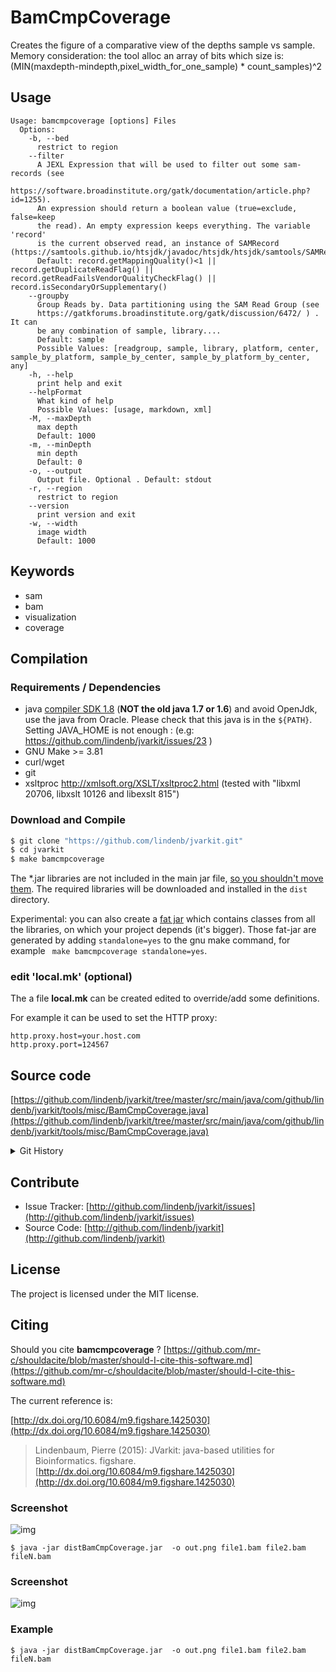 # BamCmpCoverage

Creates the figure of a comparative view of the depths sample vs sample. Memory consideration: the tool alloc an array of bits which size is: (MIN(maxdepth-mindepth,pixel_width_for_one_sample) * count_samples)^2


## Usage

```
Usage: bamcmpcoverage [options] Files
  Options:
    -b, --bed
      restrict to region
    --filter
      A JEXL Expression that will be used to filter out some sam-records (see 
      https://software.broadinstitute.org/gatk/documentation/article.php?id=1255). 
      An expression should return a boolean value (true=exclude, false=keep 
      the read). An empty expression keeps everything. The variable 'record' 
      is the current observed read, an instance of SAMRecord (https://samtools.github.io/htsjdk/javadoc/htsjdk/htsjdk/samtools/SAMRecord.html).
      Default: record.getMappingQuality()<1 || record.getDuplicateReadFlag() || record.getReadFailsVendorQualityCheckFlag() || record.isSecondaryOrSupplementary()
    --groupby
      Group Reads by. Data partitioning using the SAM Read Group (see 
      https://gatkforums.broadinstitute.org/gatk/discussion/6472/ ) . It can 
      be any combination of sample, library....
      Default: sample
      Possible Values: [readgroup, sample, library, platform, center, sample_by_platform, sample_by_center, sample_by_platform_by_center, any]
    -h, --help
      print help and exit
    --helpFormat
      What kind of help
      Possible Values: [usage, markdown, xml]
    -M, --maxDepth
      max depth
      Default: 1000
    -m, --minDepth
      min depth
      Default: 0
    -o, --output
      Output file. Optional . Default: stdout
    -r, --region
      restrict to region
    --version
      print version and exit
    -w, --width
      image width
      Default: 1000

```


## Keywords

 * sam
 * bam
 * visualization
 * coverage


## Compilation

### Requirements / Dependencies

* java [compiler SDK 1.8](http://www.oracle.com/technetwork/java/index.html) (**NOT the old java 1.7 or 1.6**) and avoid OpenJdk, use the java from Oracle. Please check that this java is in the `${PATH}`. Setting JAVA_HOME is not enough : (e.g: https://github.com/lindenb/jvarkit/issues/23 )
* GNU Make >= 3.81
* curl/wget
* git
* xsltproc http://xmlsoft.org/XSLT/xsltproc2.html (tested with "libxml 20706, libxslt 10126 and libexslt 815")


### Download and Compile

```bash
$ git clone "https://github.com/lindenb/jvarkit.git"
$ cd jvarkit
$ make bamcmpcoverage
```

The *.jar libraries are not included in the main jar file, [so you shouldn't move them](https://github.com/lindenb/jvarkit/issues/15#issuecomment-140099011 ).
The required libraries will be downloaded and installed in the `dist` directory.

Experimental: you can also create a [fat jar](https://stackoverflow.com/questions/19150811/) which contains classes from all the libraries, on which your project depends (it's bigger). Those fat-jar are generated by adding `standalone=yes` to the gnu make command, for example ` make bamcmpcoverage standalone=yes`.

### edit 'local.mk' (optional)

The a file **local.mk** can be created edited to override/add some definitions.

For example it can be used to set the HTTP proxy:

```
http.proxy.host=your.host.com
http.proxy.port=124567
```
## Source code 

[https://github.com/lindenb/jvarkit/tree/master/src/main/java/com/github/lindenb/jvarkit/tools/misc/BamCmpCoverage.java](https://github.com/lindenb/jvarkit/tree/master/src/main/java/com/github/lindenb/jvarkit/tools/misc/BamCmpCoverage.java)


<details>
<summary>Git History</summary>

```
Wed Jun 21 17:31:49 2017 +0200 ; cont ; https://github.com/lindenb/jvarkit/commit/556a9b4ed5d047a215e160c0a480ea241cea83d9
Thu Jun 15 15:30:26 2017 +0200 ; update vcfcalledwithanothermethod, vcfucsc ; https://github.com/lindenb/jvarkit/commit/0efbf47c1a7be8ee9b0a6e2e1dbfd82ae0f8508f
Mon May 15 10:41:51 2017 +0200 ; cont ; https://github.com/lindenb/jvarkit/commit/c13a658b2ed3bc5dd6ade57190e1dab05bf70612
Sun May 7 13:21:47 2017 +0200 ; rm xml ; https://github.com/lindenb/jvarkit/commit/f37088a9651fa301c024ff5566534162bed8753d
Fri May 5 15:06:21 2017 +0200 ; cont ; https://github.com/lindenb/jvarkit/commit/4d2bbfed84609bdf14eb1b14a35ab24eb8ad5b26
Fri Jun 17 13:56:39 2016 +0200 ; cont ; https://github.com/lindenb/jvarkit/commit/865252a44fc018f46b4280788cec65a1383dcc18
Tue Nov 3 22:42:18 2015 +0100 ; cont ; https://github.com/lindenb/jvarkit/commit/4e4a9319be20626f0ea01dc2316c6420ba8e7dac
Wed Sep 23 18:01:13 2015 +0200 ; cont ; https://github.com/lindenb/jvarkit/commit/6156d1359a63a80c24f5b7694dc70431f6816289
Tue Jun 9 12:17:32 2015 +0200 ; cont ; https://github.com/lindenb/jvarkit/commit/3601851f8d35e25d0130b1cb765c936e53292750
Mon Jun 1 15:27:11 2015 +0200 ; change getChrom() to getContig() ; https://github.com/lindenb/jvarkit/commit/5abd60afcdc2d5160164ae6e18087abf66d8fcfe
Wed Dec 3 12:56:00 2014 +0100 ; first hilbert, vcf detect fileformat, label height dans bamcmpdepth ; https://github.com/lindenb/jvarkit/commit/eb3aaf4591d7f520438521edf07751ba6968731c
Tue Dec 2 14:35:01 2014 +0100 ; side effec in bamcmpcov ; https://github.com/lindenb/jvarkit/commit/8fb5e7542d432f8d1d15a49a03fea4c3c0ccc501
Tue Dec 2 12:41:22 2014 +0100 ; improved bamcmpcov ; https://github.com/lindenb/jvarkit/commit/a54af7812f0c12492ea4824ac25ea6b7bf92f33d
Fri Nov 28 17:07:19 2014 +0100 ; binning bam cov ; https://github.com/lindenb/jvarkit/commit/3c2fd832f2f2402638b50d0f02759099f00ca048
Thu Nov 27 16:41:49 2014 +0100 ; bam cmp coverage ; https://github.com/lindenb/jvarkit/commit/a820811273daf971c0baceaf63778934a43da070
Thu Nov 27 13:11:06 2014 +0100 ; bam compare coverage ; https://github.com/lindenb/jvarkit/commit/0be60cca2b40fa2bb2713e759271573936911aba
```

</details>

## Contribute

- Issue Tracker: [http://github.com/lindenb/jvarkit/issues](http://github.com/lindenb/jvarkit/issues)
- Source Code: [http://github.com/lindenb/jvarkit](http://github.com/lindenb/jvarkit)

## License

The project is licensed under the MIT license.

## Citing

Should you cite **bamcmpcoverage** ? [https://github.com/mr-c/shouldacite/blob/master/should-I-cite-this-software.md](https://github.com/mr-c/shouldacite/blob/master/should-I-cite-this-software.md)

The current reference is:

[http://dx.doi.org/10.6084/m9.figshare.1425030](http://dx.doi.org/10.6084/m9.figshare.1425030)

> Lindenbaum, Pierre (2015): JVarkit: java-based utilities for Bioinformatics. figshare.
> [http://dx.doi.org/10.6084/m9.figshare.1425030](http://dx.doi.org/10.6084/m9.figshare.1425030)





### Screenshot

![img](https://pbs.twimg.com/media/B3in9wrIAAElLz8.jpg)


```
$ java -jar distBamCmpCoverage.jar  -o out.png file1.bam file2.bam fileN.bam
```






### Screenshot

![img](https://pbs.twimg.com/media/B3in9wrIAAElLz8.jpg)

### Example

```
$ java -jar distBamCmpCoverage.jar  -o out.png file1.bam file2.bam fileN.bam
```



